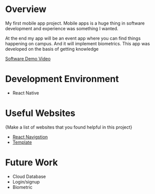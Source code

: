 # Overview

My first mobile app project. Mobile apps is a huge thing in software development and experience was something I wanted.

At the end my app will be an event app where you can find things happening on campus. And it will implement biometrics.
This app was developed on the basis of getting knowledge


[Software Demo Video](https://youtu.be/mrBZbXZ28tY)

# Development Environment

* React Native


# Useful Websites

{Make a list of websites that you found helpful in this project}
* [React Navigstion](https://reactnavigation.org/docs/getting-started/)
* [Template](file:///C:/Users/samuelomondi/Downloads/temp.webp/)



# Future Work

* Cloud Database
* Login/signup
* Biometric